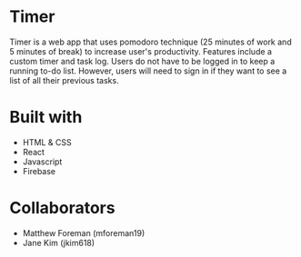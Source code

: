 # Timer
Timer is a web app that uses pomodoro technique (25 minutes of work and 5 minutes of break) to increase user's productivity. Features include a custom timer and task log. Users do not have to be logged in to keep a running to-do list. However, users will need to sign in if they want to see a list of all their previous tasks.

# Built with
* HTML & CSS
* React
* Javascript
* Firebase

# Collaborators
* Matthew Foreman (mforeman19)
* Jane Kim (jkim618)
